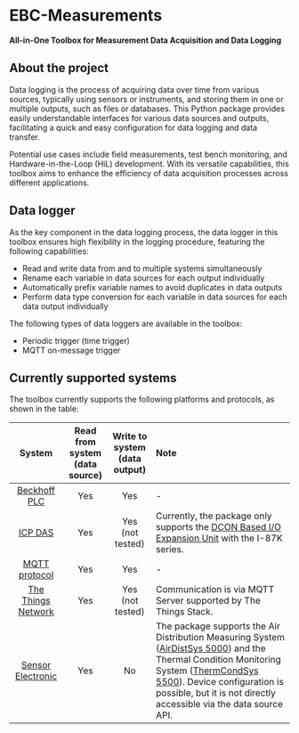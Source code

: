 # EBC-Measurements

**All-in-One Toolbox for Measurement Data Acquisition and Data Logging**

## About the project

Data logging is the process of acquiring data over time from various sources, typically using sensors or instruments, 
and storing them in one or multiple outputs, such as files or databases.
This Python package provides easily understandable interfaces for various data sources and outputs, facilitating a quick 
and easy configuration for data logging and data transfer.

Potential use cases include field measurements, test bench monitoring, and Hardware-in-the-Loop (HiL) development. 
With its versatile capabilities, this toolbox aims to enhance the efficiency of data acquisition processes across 
different applications.

## Data logger

As the key component in the data logging process, the data logger in this toolbox ensures high flexibility in the 
logging procedure, featuring the following capabilities:

- Read and write data from and to multiple systems simultaneously
- Rename each variable in data sources for each output individually
- Automatically prefix variable names to avoid duplicates in data outputs
- Perform data type conversion for each variable in data sources for each data output individually

The following types of data loggers are available in the toolbox:

- Periodic trigger (time trigger)
- MQTT on-message trigger

## Currently supported systems

The toolbox currently supports the following platforms and protocols, as shown in the table:

|                         System                          | Read from system<br>(data source) | Write to system<br>(data output) | Note                                                                                                                                                                                                                                                                                                                                                             | 
|:-------------------------------------------------------:|:---------------------------------:|:--------------------------------:|:-----------------------------------------------------------------------------------------------------------------------------------------------------------------------------------------------------------------------------------------------------------------------------------------------------------------------------------------------------------------|
|        [Beckhoff PLC](https://www.beckhoff.com/)        |                Yes                |               Yes                | -                                                                                                                                                                                                                                                                                                                                                                |
|           [ICP DAS](https://www.icpdas.com/)            |                Yes                |         Yes (not tested)         | Currently, the package only supports the [DCON Based I/O Expansion Unit](https://www.icpdas.com/en/product/guide+Remote__I_O__Module__and__Unit+Ethernet__I_O__Modules+IO__Expansion__Unit) with the I-87K series.                                                                                                                                               |
|           [MQTT protocol](https://mqtt.org/)            |                Yes                |               Yes                | -                                                                                                                                                                                                                                                                                                                                                                |
| [The Things Network](https://www.thethingsnetwork.org/) |                Yes                |         Yes (not tested)         | Communication is via MQTT Server supported by The Things Stack.                                                                                                                                                                                                                                                                                                  |
|    [Sensor Electronic](http://sensor-electronic.pl/)    |                Yes                |                No                | The package supports the Air Distribution Measuring System ([AirDistSys 5000](http://sensor-electronic.pl/pdf/KAT_AirDistSys5000.pdf)) and the Thermal Condition Monitoring System ([ThermCondSys 5500](http://sensor-electronic.pl/pdf/KAT_ThermCondSys5500.pdf)). Device configuration is possible, but it is not directly accessible via the data source API. |

